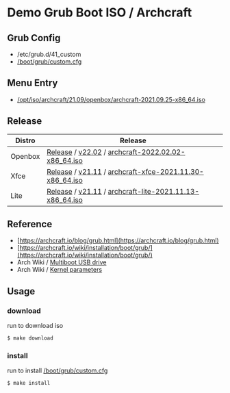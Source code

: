 

# Demo Grub Boot ISO / Archcraft

## Grub Config

* /etc/grub.d/41_custom
* [/boot/grub/custom.cfg](custom.cfg)


## Menu Entry

* [/opt/iso/archcraft/21.09/openbox/archcraft-2021.09.25-x86_64.iso](https://github.com/archcraft-os/releases/releases/download/v21.09/archcraft-2021.09.25-x86_64.iso)


## Release

| Distro | Release |
| --- | --- |
| Openbox | [Release](https://github.com/archcraft-os/releases/releases) / [v22.02](https://github.com/archcraft-os/releases/releases/tag/v22.02) / [archcraft-2022.02.02-x86_64.iso](https://github.com/archcraft-os/releases/releases/download/v22.02/archcraft-2022.02.02-x86_64.iso) |
| Xfce | [Release](https://github.com/archcraft-os/archcraft-xfce/releases) / [v21.11](https://github.com/archcraft-os/archcraft-xfce/releases/tag/v21.11) / [archcraft-xfce-2021.11.30-x86_64.iso](https://github.com/archcraft-os/archcraft-xfce/releases/download/v21.11/archcraft-xfce-2021.11.30-x86_64.iso) |
| Lite | [Release](https://github.com/archcraft-os/archcraft-lite/releases) / [v21.11](https://github.com/archcraft-os/archcraft-lite/releases/tag/v21.11) / [archcraft-lite-2021.11.13-x86_64.iso](https://github.com/archcraft-os/archcraft-lite/releases/download/v21.11/archcraft-lite-2021.11.13-x86_64.iso) |




## Reference

* [https://archcraft.io/blog/grub.html](https://archcraft.io/blog/grub.html)
* [https://archcraft.io/wiki/installation/boot/grub/](https://archcraft.io/wiki/installation/boot/grub/)
* Arch Wiki / [Multiboot USB drive](https://wiki.archlinux.org/title/Multiboot_USB_drive#Configuring_GRUB)
* Arch Wiki / [Kernel parameters](https://wiki.archlinux.org/title/Kernel_parameters#GRUB)


## Usage

### download

run to download iso

``` sh
$ make download
```

### install

run to install [/boot/grub/custom.cfg](custom.cfg)

``` sh
$ make install
```
